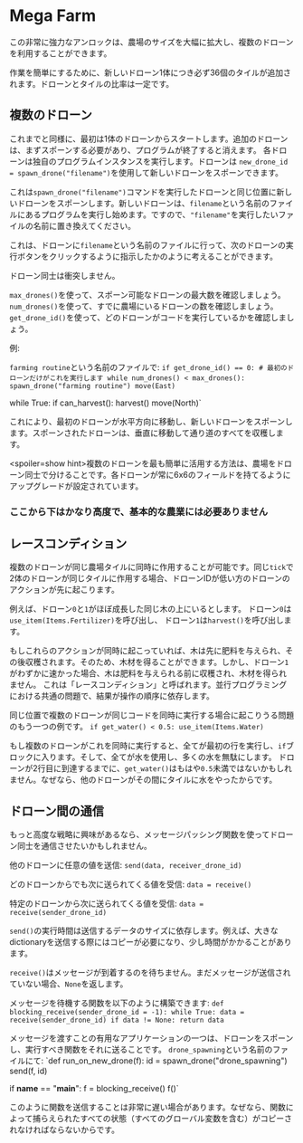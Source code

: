 # Mega Farm
この非常に強力なアンロックは、農場のサイズを大幅に拡大し、複数のドローンを利用することができます。

作業を簡単にするために、新しいドローン1体につき必ず36個のタイルが追加されます。ドローンとタイルの比率は一定です。

## 複数のドローン
これまでと同様に、最初は1体のドローンからスタートします。追加のドローンは、まずスポーンする必要があり、プログラムが終了すると消えます。
各ドローンは独自のプログラムインスタンスを実行します。ドローンは
`new_drone_id = spawn_drone("filename")`を使用して新しいドローンをスポーンできます。

これは`spawn_drone("filename")`コマンドを実行したドローンと同じ位置に新しいドローンをスポーンします。新しいドローンは、`filename`という名前のファイルにあるプログラムを実行し始めます。ですので、`"filename"`を実行したいファイルの名前に置き換えてください。

これは、ドローンに`filename`という名前のファイルに行って、次のドローンの実行ボタンをクリックするように指示したかのように考えることができます。

ドローン同士は衝突しません。

`max_drones()`を使って、スポーン可能なドローンの最大数を確認しましょう。
`num_drones()`を使って、すでに農場にいるドローンの数を確認しましょう。
`get_drone_id()`を使って、どのドローンがコードを実行しているかを確認しましょう。

例:

`farming routine`という名前のファイルで:
`if get_drone_id() == 0:
    # 最初のドローンだけがこれを実行します
    while num_drones() < max_drones():
        spawn_drone("farming routine")
        move(East)`

while True:
    if can_harvest():
        harvest()
    move(North)`

これにより、最初のドローンが水平方向に移動し、新しいドローンをスポーンします。スポーンされたドローンは、垂直に移動して通り道のすべてを収穫します。

<spoiler=show hint>複数のドローンを最も簡単に活用する方法は、農場をドローン同士で分けることです。各ドローンが常に6x6のフィールドを持てるようにアップグレードが設定されています。
</spoiler>

### ここから下はかなり高度で、基本的な農業には必要ありません

## レースコンディション
複数のドローンが同じ農場タイルに同時に作用することが可能です。同じ`tick`で2体のドローンが同じタイルに作用する場合、ドローンIDが低い方のドローンのアクションが先に起こります。

例えば、ドローン`0`と`1`がほぼ成長した同じ木の上にいるとします。
ドローン`0`は`use_item(Items.Fertilizer)`を呼び出し、
ドローン`1`は`harvest()`を呼び出します。

もしこれらのアクションが同時に起こっていれば、木は先に肥料を与えられ、その後収穫されます。そのため、木材を得ることができます。しかし、ドローン`1`がわずかに速かった場合、木は肥料を与えられる前に収穫され、木材を得られません。
これは「レースコンディション」と呼ばれます。並行プログラミングにおける共通の問題で、結果が操作の順序に依存します。

同じ位置で複数のドローンが同じコードを同時に実行する場合に起こりうる問題のもう一つの例です。
`if get_water() < 0.5:
    use_item(Items.Water)`

もし複数のドローンがこれを同時に実行すると、全てが最初の行を実行し、`if`ブロックに入ります。そして、全てが水を使用し、多くの水を無駄にします。
ドローンが2行目に到達するまでに、`get_water()`はもはや`0.5`未満ではないかもしれません。なぜなら、他のドローンがその間にタイルに水をやったからです。

## ドローン間の通信
もっと高度な戦略に興味があるなら、メッセージパッシング関数を使ってドローン同士を通信させたいかもしれません。

他のドローンに任意の値を送信:
`send(data, receiver_drone_id)`

どのドローンからでも次に送られてくる値を受信:
`data = receive()`

特定のドローンから次に送られてくる値を受信:
`data = receive(sender_drone_id)`

`send()`の実行時間は送信するデータのサイズに依存します。例えば、大きなdictionaryを送信する際にはコピーが必要になり、少し時間がかかることがあります。

`receive()`はメッセージが到着するのを待ちません。まだメッセージが送信されていない場合、`None`を返します。

メッセージを待機する関数を以下のように構築できます:
`def blocking_receive(sender_drone_id = -1):
    while True:
        data = receive(sender_drone_id)
        if data != None:
            return data`

メッセージを渡すことの有用なアプリケーションの一つは、ドローンをスポーンし、実行すべき関数をそれに送ることです。
`drone_spawning`という名前のファイルにて:
`def run_on_new_drone(f):
    id = spawn_drone("drone_spawning")
    send(f, id)

if __name__ == "__main__":
    f = blocking_receive()
    f()`

このように関数を送信することは非常に遅い場合があります。なぜなら、関数によって捕らえられたすべての状態（すべてのグローバル変数を含む）がコピーされなければならないからです。